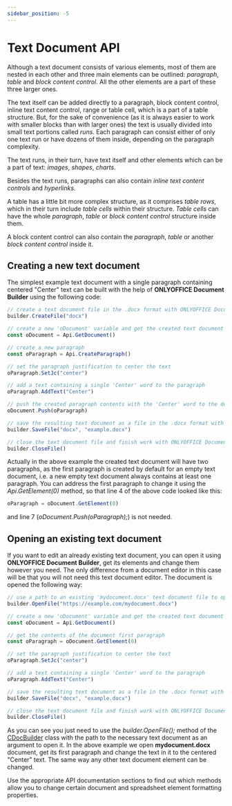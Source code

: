 ```yaml
---
sidebar_position: -5
---
```


# Text Document API

Although a text document consists of various elements, most of them are nested in each other and three main elements can be outlined: *paragraph*, *table* and *block content control*. All the other elements are a part of these three larger ones.

The text itself can be added directly to a paragraph, block content control, inline text content control, range or table cell, which is a part of a table structure. But, for the sake of convenience (as it is always easier to work with smaller blocks than with larger ones) the text is usually divided into small text portions called *runs*. Each paragraph can consist either of only one text run or have dozens of them inside, depending on the paragraph complexity.

The text runs, in their turn, have text itself and other elements which can be a part of text: *images*, *shapes*, *charts*.

Besides the text runs, paragraphs can also contain *inline text content controls* and *hyperlinks*.

A table has a little bit more complex structure, as it comprises *table rows*, which in their turn include *table cells* within their structure. *Table cells* can have the whole *paragraph*, *table* or *block content control* structure inside them.

A block content control can also contain the *paragraph*, *table* or another *block content control* inside it.

## Creating a new text document

The simplest example text document with a single paragraph containing centered "Center" text can be built with the help of **ONLYOFFICE Document Builder** using the following code:

``` ts
// create a text document file in the .docx format with ONLYOFFICE Document Builder
builder.CreateFile("docx")

// create a new 'oDocument' variable and get the created text document contents
const oDocument = Api.GetDocument()

// create a new paragraph
const oParagraph = Api.CreateParagraph()

// set the paragraph justification to center the text
oParagraph.SetJc("center")

// add a text containing a single 'Center' word to the paragraph
oParagraph.AddText("Center")

// push the created paragraph contents with the 'Center' word to the document
oDocument.Push(oParagraph)

// save the resulting text document as a file in the .docx format with the 'example.docx' name
builder.SaveFile("docx", "example.docx")

// close the text document file and finish work with ONLYOFFICE Document Builder
builder.CloseFile()
```

Actually in the above example the created text document will have two paragraphs, as the first paragraph is created by default for an empty text document, i.e. a new empty text document always contains at least one paragraph. You can address the first paragraph to change it using the *Api.GetElement(0)* method, so that line 4 of the above code looked like this:

``` ts
oParagraph = oDocument.GetElement(0)
```

and line 7 (*oDocument.Push(oParagraph);*) is not needed.

## Opening an existing text document

If you want to edit an already existing text document, you can open it using **ONLYOFFICE Document Builder**, get its elements and change them however you need. The only difference from a document editor in this case will be that you will not need this text document editor. The document is opened the following way:

``` ts
// use a path to an existing 'mydocument.docx' text document file to open it with ONLYOFFICE Document Builder
builder.OpenFile("https://example.com/mydocument.docx")

// create a new 'oDocument' variable and get the created text document contents
const oDocument = Api.GetDocument()

// get the contents of the document first paragraph
const oParagraph = oDocument.GetElement(0)

// set the paragraph justification to center the text
oParagraph.SetJc("center")

// add a text containing a single 'Center' word to the paragraph
oParagraph.AddText("Center")

// save the resulting text document as a file in the .docx format with a new 'example.docx' name
builder.SaveFile("docx", "example.docx")

// close the text document file and finish work with ONLYOFFICE Document Builder
builder.CloseFile()
```

As you can see you just need to use the *builder.OpenFile();* method of the [CDocBuilder](../../../document-builder/builder-framework/C++/CDocBuilder/CDocBuilder.md) class with the path to the necessary text document as an argument to open it. In the above example we open **mydocument.docx** document, get its first paragraph and change the text in it to the centered "Center" text. The same way any other text document element can be changed.

Use the appropriate API documentation sections to find out which methods allow you to change certain document and spreadsheet element formatting properties.
